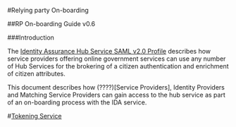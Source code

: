 #Relying party On-boarding

##RP On-boarding Guide v0.6

###Introduction

The [Identity Assurance Hub Service SAML v2.0 Profile](https://www.gov.uk/government/uploads/system/uploads/attachment_data/file/263459/Identity_Assurance_Hub_Service_Profile_v1.1a.pdf) describes how service providers offering online government services can use any number of Hub Services for the brokering of a citizen authentication and enrichment of citizen attributes. 

This document describes how (????)[Service Providers], Identity Providers and Matching Service Providers can gain access to the hub service as part of an on-boarding process with the IDA service. 

#[Tokening Service](https://github.com/ianimeson/RPTest/blob/master/Tokening%20Service)


